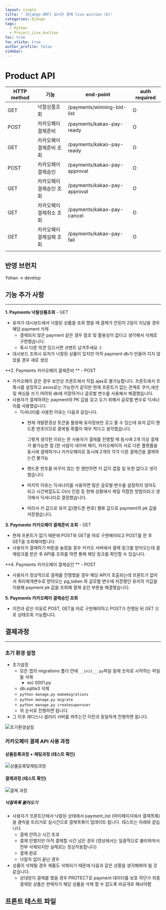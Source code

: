 ```yaml
---
layout: single
title: " [Django DRF] 실시간 경매 live auction (6)"
categories: Django
tags:
  - Python
  - Project_Live_Auction
toc: true
toc_sticky: true
author_profile: false
sidebar:
---
```

# Product API

| HTTP method | 기능                     | end-point                    | auth required |
| ----------- | ------------------------ | ---------------------------- | ------------- |
| GET         | 낙찰상품조회             | /payments/winning-bid-list   | O             |
| POST        | 카카오페이 결제준비      | /payments/kakao-pay-ready    | O             |
| GET         | 카카오페이 결제준비 조회 | /payments/kakao-pay-ready    | O             |
| POST        | 카카오페이 결제승인      | /payments/kakao-pay-approval | O             |
| GET         | 카카오페이 결제승인 조회 | /payments/kakao-pay-approval | O             |
| GET         | 카카오페이 결제취소 조회 | /payments/kakao-pay-cancel   | O             |
| GET         | 카카오페이 결제실패 조회 | /payments/kakao-pay-fail     | O             |
|             |                          |                              |               |

## 반영 브런치

Yohan -> develop

## 기능 추가 사항
---- 
**1. Payments 낙찰상품조회** - GET
- 유저가 대시보드에서 낙찰된 상품을 조회 했을 때 결제가 안된지 2일이 지났을 경우 해당 payment 삭제
	- 결제되지 않은 payment 같은 경우 참조 및 활용성이 없다고 생각해서 삭제로 구현했습니다. 
	- 혹시 다른 의견 있으시면 코멘트 남겨주세요 :)
- 대시보드 조회시 유저가 낙찰된 상품이 있지만 아직 payment db가 만들어 지지 않았을 경우 새로 생성

**2. Payments 카카오페이 결제준비 ** - POST
- 카카오페이 같은 경우 보안상 프론트에서 직접 ajax로 불가능합니다. 프론트에서 프록시를 설정하고 axios로는 가능한거 같지만 현재 프론트가 없는 관계로 쿠키,세션 및 캐싱을 쓰기 어려워 db에 저장하거나 글로벌 변수를 사용해서 해결했습니다.
- 사용자가 결제하려는 payment의 PK 값을 갖고 오기 위해서 글로벌 변수로 딕셔너리를 사용했습니다.
	- 딕셔너리를 사용한 이유는 다음과 같습니다.
		- 현재 개발환경상 토큰을 활용해 유저정보만 갖고 올 수 있는데 유저 값이 핸드폰 번호이므로 중복될 확률이 매우 적다고 생각했습니다.
		  
		  그렇게 생각한 이유는 한 사용자가 결제를 진행할 때 동시에 2개 이상 결제가 불가능한 점 
		  (한 사람이 네이버 페이, 카카오페이의 서로 다른 플랫폼을 동시에 결제하거나 카카오페이로 동시에 2개의 각각 다른 결제건을 결제하는건 불가능
		  
		- 핸드폰 번호를 바꾸지 않는 한 웬만하면 키 값이 겹칠 일 또한 없다고 생각했습니다.
		- 마지막 이유는 딕셔너리를 사용하면 많은 글로벌 변수를 설정하지 않아도 되고 시간복잡도도 O(n) 인점 등 현재 상황에서 제일 적합한 방법이라고 생각해서 딕셔너리로 결정했습니다.
		- 따라서 키 값으로 유저 값(핸드폰 번호) 벨류 값으로 payment의 pk 값을 저장했습니다.


**3. Payments 카카오페이 결제준비  조회** - GET
- 현재 프론트가 없기 때문에 POST와 GET을 따로 구현해야되고 POST를 한 후 GET을 조회해야합니다.
- 사용자가 결제하기 버튼을 눌렀을 경우 카카오 서버에서 결제 링크를 받아오는데 결제링크를 받은 후 API를 조회를 하면 통해 해당 링크를 확인할 수 있습니다.


**4. Payments 카카오페이 결제승인 ** - POST
- 사용자가 정상적으로 결제를 진행했을 경우 해당 API가 호출되는데 프론트가 없어서 쿼리매개변수로 받아오는 pg_token 와 글로벌 변수에 저장했던 유저의 키값을 이용해 payment pk 값을 조회해 결제 승인 부분을 해결했습니다.


**5. Payments 카카오페이 결제승인 조회**
- 이전과 같은 이유로 POST, GET을 따로 구현해야하고 POST가 진행된 뒤 GET 으로 상태조회 가능합니다.



## 결제과정
---- 
### 초기 환경 설정
- 초기설정
	- 모든 앱의 migrations 폴더 안에 `__init__.py`파일 밑에 숫자로 시작하는 파일들 삭제
		- ex) 0001.py
	- db.sqlite3 삭제
	- `python manage.py makemigrations`
	- `python manage.py migrate`
	- `python manage.py createsuperuser`
	- 위 순서로 진행하면 됩니다.
- 그 이후 레디스나 셀러리 서버를 켜주는건 이전과 동일하게 진행하면 됩니다.


![초기환경설정](https://github.com/wodnrP/realtime_auction/assets/103474568/edafc188-d48f-4430-981a-a51c5c622eea)


### 카카오페이 결제 API 사용 과정

#### 상품등록과정 + 채팅과정 (테스트 확인)

![상품등록및채팅과정](https://github.com/wodnrP/realtime_auction/assets/103474568/fcae8868-0122-45f9-b62f-2ea832ab6d33)

#### 결제과정 (테스트 확인)

![결제 과정](https://github.com/wodnrP/realtime_auction/assets/103474568/ad1e62af-8ec9-469d-a349-d4cbd69ae422)

##### 낙찰목록 불러오기

- 사용자가 프론트단에서 낙찰된 상태에서 payment_list (마이페이지에서 결제목록) 을 클릭을 트리거로 실시간으로 결제목록이 업데이트 됩니다. 테스트는 아래와 같습니다.
	- 결제 안하고 시간 초과
	- 결제 안했지만 아직 결제할 시간 남은 경우 (영상에서는 일괄적으로 불러와져서 전부 삭제되지만 실제로는 정상작동합니다)
	- 결제 완료
	- 낙찰자 없이 끝난 경우
- 상품이 삭제될 경우 제품도 삭제되기 때문에 다음과 같은 상황을 생각해봐야 될 것 같습니다.
	- 상대방이 결제를 했을 경우 PROTECT로 payment 데이터를 보호 하던가 최종 결제된 상품은 판매자가 해당 상품을 삭제 할 수 없도록 비공개로 해놔야함

## 프론트 테스트 파일

